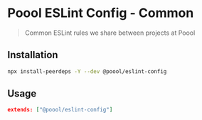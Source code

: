 # Poool ESLint Config - Common

> Common ESLint rules we share between projects at Poool

## Installation

```bash
npx install-peerdeps -Y --dev @poool/eslint-config
```

## Usage

```json
extends: ["@poool/eslint-config"]
```
